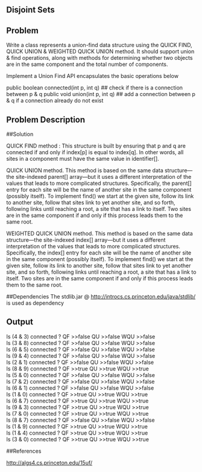## Disjoint Sets

## Problem 
   Write a  class represents a union-find data structure using the QUICK FIND, QUICK UNION & WEIGHTED QUICK UNION method. It should support union & find operations, along with methods for determining whether two objects are in the same component and the total number of components.

  Implement a Union Find API encapsulates the basic operations below

 public boolean connected(int p, int q) ## check if there is a connection between p & q 
 public void union(int p, int q)  ## add a connection between p & q if a connection already do not exist


## Problem Description  


##Solution 

QUICK FIND method : This structure is built by ensuring that p and q are connected if and only if index[p] is equal to index[q]. In other words, all sites in a component must have the same value in identifier[].   

QUICK UNION method. This method is based on the same data structure—the site-indexed parent[] array—but it uses a different interpretation of the values that leads to more complicated structures. Specifically, the parent[] entry for each site will be the name of another site in the same component (possibly itself). To implement find() we start at the given site, follow its link to another site, follow that sites link to yet another site, and so forth, following links until reaching a root, a site that has a link to itself. Two sites are in the same component if and only if this process leads them to the same root.     

WEIGHTED QUICK UNION method. This method is based on the same data structure—the site-indexed index[] array—but it uses a different interpretation of the values that leads to more complicated structures. Specifically, the index[] entry for each site will be the name of another site in the same component (possibly itself). To implement find() we start at the given site, follow its link to another site, follow that sites link to yet another site, and so forth, following links until reaching a root, a site that has a link to itself. Two sites are in the same component if and only if this process leads them to the same root.    
 
##Dependencies 
 The stdlib.jar @ http://introcs.cs.princeton.edu/java/stdlib/ is used as dependency

## Output

 Is (4 & 3) connected ? QF >>false QU >>false WQU >>false         
 Is (3 & 8) connected ? QF >>false QU >>false WQU >>false     
 Is (6 & 5) connected ? QF >>false QU >>false WQU >>false        
 Is (9 & 4) connected ? QF >>false QU >>false WQU >>false      
 Is (2 & 1) connected ? QF >>false QU >>false WQU >>false        
 Is (8 & 9) connected ? QF >>true QU >>true WQU >>true        
 Is (5 & 0) connected ? QF >>false QU >>false WQU >>false       
 Is (7 & 2) connected ? QF >>false QU >>false WQU >>false        
 Is (6 & 1) connected ? QF >>false QU >>false WQU >>false        
 Is (1 & 0) connected ? QF >>true QU >>true WQU >>true        
 Is (6 & 7) connected ? QF >>true QU >>true WQU >>true        
 Is (9 & 3) connected ? QF >>true QU >>true WQU >>true      
 Is (7 & 0) connected ? QF >>true QU >>true WQU >>true        
 Is (8 & 7) connected ? QF >>false QU >>false WQU >>false      
 Is (1 & 9) connected ? QF >>true QU >>true WQU >>true        
 Is (1 & 4) connected ? QF >>true QU >>true WQU >>true       
 Is (3 & 0) connected ? QF >>true QU >>true WQU >>true    


##References

http://algs4.cs.princeton.edu/15uf/



